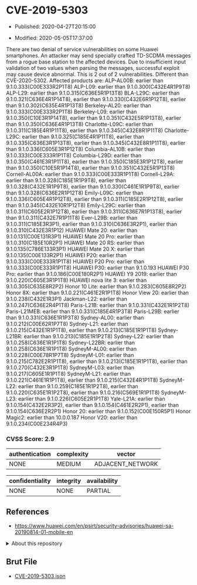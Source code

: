 # CVE-2019-5303

- Published: 2020-04-27T20:15:00

- Modified: 2020-05-05T17:37:00

There are two denial of service vulnerabilities on some Huawei smartphones. An attacker may send specially crafted TD-SCDMA messages from a rogue base station to the affected devices. Due to insufficient input validation of two values when parsing the messages, successful exploit may cause device abnormal. This is 2 out of 2 vulnerabilities. Different than CVE-2020-5302. Affected products are: ALP-AL00B: earlier than 9.1.0.333(C00E333R2P1T8) ALP-L09: earlier than 9.1.0.300(C432E4R1P9T8) ALP-L29: earlier than 9.1.0.315(C636E5R1P13T8) BLA-L29C: earlier than 9.1.0.321(C636E4R1P14T8), earlier than 9.1.0.330(C432E6R1P12T8), earlier than 9.1.0.302(C635E4R1P13T8) Berkeley-AL20: earlier than 9.1.0.333(C00E333R2P1T8) Berkeley-L09: earlier than 9.1.0.350(C10E3R1P14T8), earlier than 9.1.0.351(C432E5R1P13T8), earlier than 9.1.0.350(C636E4R1P13T8) Charlotte-L09C: earlier than 9.1.0.311(C185E4R1P11T8), earlier than 9.1.0.345(C432E8R1P11T8) Charlotte-L29C: earlier than 9.1.0.325(C185E4R1P11T8), earlier than 9.1.0.335(C636E3R1P13T8), earlier than 9.1.0.345(C432E8R1P11T8), earlier than 9.1.0.336(C605E3R1P12T8) Columbia-AL10B: earlier than 9.1.0.333(C00E333R1P1T8) Columbia-L29D: earlier than 9.1.0.350(C461E3R1P11T8), earlier than 9.1.0.350(C185E3R1P12T8), earlier than 9.1.0.350(C10E5R1P14T8), earlier than 9.1.0.351(C432E5R1P13T8) Cornell-AL00A: earlier than 9.1.0.333(C00E333R1P1T8) Cornell-L29A: earlier than 9.1.0.328(C185E1R1P9T8), earlier than 9.1.0.328(C432E1R1P9T8), earlier than 9.1.0.330(C461E1R1P9T8), earlier than 9.1.0.328(C636E2R1P12T8) Emily-L09C: earlier than 9.1.0.336(C605E4R1P12T8), earlier than 9.1.0.311(C185E2R1P12T8), earlier than 9.1.0.345(C432E10R1P12T8) Emily-L29C: earlier than 9.1.0.311(C605E2R1P12T8), earlier than 9.1.0.311(C636E7R1P13T8), earlier than 9.1.0.311(C432E7R1P11T8) Ever-L29B: earlier than 9.1.0.311(C185E3R3P1), earlier than 9.1.0.310(C636E3R2P1), earlier than 9.1.0.310(C432E3R1P12) HUAWEI Mate 20: earlier than 9.1.0.131(C00E131R3P1) HUAWEI Mate 20 Pro: earlier than 9.1.0.310(C185E10R2P1) HUAWEI Mate 20 RS: earlier than 9.1.0.135(C786E133R3P1) HUAWEI Mate 20 X: earlier than 9.1.0.135(C00E133R2P1) HUAWEI P20: earlier than 9.1.0.333(C00E333R1P1T8) HUAWEI P20 Pro: earlier than 9.1.0.333(C00E333R1P1T8) HUAWEI P30: earlier than 9.1.0.193 HUAWEI P30 Pro: earlier than 9.1.0.186(C00E180R2P1) HUAWEI Y9 2019: earlier than 9.1.0.220(C605E3R1P1T8) HUAWEI nova lite 3: earlier than 9.1.0.305(C635E8R2P2) Honor 10 Lite: earlier than 9.1.0.283(C605E8R2P2) Honor 8X: earlier than 9.1.0.221(C461E2R1P1T8) Honor View 20: earlier than 9.1.0.238(C432E1R3P1) Jackman-L22: earlier than 9.1.0.247(C636E2R4P1T8) Paris-L21B: earlier than 9.1.0.331(C432E1R1P2T8) Paris-L21MEB: earlier than 9.1.0.331(C185E4R1P3T8) Paris-L29B: earlier than 9.1.0.331(C636E1R1P3T8) Sydney-AL00: earlier than 9.1.0.212(C00E62R1P7T8) Sydney-L21: earlier than 9.1.0.215(C432E1R1P1T8), earlier than 9.1.0.213(C185E1R1P1T8) Sydney-L21BR: earlier than 9.1.0.213(C185E1R1P2T8) Sydney-L22: earlier than 9.1.0.258(C636E1R1P1T8) Sydney-L22BR: earlier than 9.1.0.258(C636E1R1P1T8) SydneyM-AL00: earlier than 9.1.0.228(C00E78R1P7T8) SydneyM-L01: earlier than 9.1.0.215(C782E2R1P1T8), earlier than 9.1.0.213(C185E1R1P1T8), earlier than 9.1.0.270(C432E3R1P1T8) SydneyM-L03: earlier than 9.1.0.217(C605E1R1P1T8) SydneyM-L21: earlier than 9.1.0.221(C461E1R1P1T8), earlier than 9.1.0.215(C432E4R1P1T8) SydneyM-L22: earlier than 9.1.0.259(C185E1R1P2T8), earlier than 9.1.0.220(C635E1R1P2T8), earlier than 9.1.0.216(C569E1R1P1T8) SydneyM-L23: earlier than 9.1.0.226(C605E2R1P1T8) Yale-L21A: earlier than 9.1.0.154(C432E2R3P2), earlier than 9.1.0.154(C461E2R2P1), earlier than 9.1.0.154(C636E2R2P1) Honor 20: earlier than 9.1.0.152(C00E150R5P1) Honor Magic2: earlier than 10.0.0.187 Honor V20: earlier than 9.1.0.234(C00E234R4P3)

### CVSS Score: **2.9**

| authentication | complexity | vector |
| --- | --- | --- |
| NONE | MEDIUM | ADJACENT_NETWORK |

| confidentiality | integrity | availability |
| --- | --- | --- |
| NONE | NONE | PARTIAL |

## References

* https://www.huawei.com/en/psirt/security-advisories/huawei-sa-20190814-01-mobile-en

<details>
<summary>About this repository</summary> 

  This repository is part of the project [Live Hack CVE](https://github.com/Live-Hack-CVE). Main website can be found [www.live-hack.org](https://www.live-hack.org) 
  
  Made by [Sn0wAlice](https://github.com/Sn0wAlice) for the people that care about security and need to have a feed of the latest CVEs. Hope you enjoy it, don't forget to star the repo and follow me on [Twitter](https://twitter.com/Sn0wAlice) and [Github](https://github.com/Sn0wAlice). And that is my [personnal website](https://www.alice-snow.me/)

  - [Home Page](https://github.com/Live-Hack-CVE)
  - [Framework](https://github.com/Live-Hack-CVE/cve-framework)
  - [CVE database](https://github.com/Live-Hack-CVE/full_database)
  - [Changelog](https://github.com/Live-Hack-CVE/Changelog)
</details>

## Brut File

* [CVE-2019-5303.json](https://raw.githubusercontent.com/Live-Hack-CVE/full_database/main/cves/2019/CVE-2019-5303.json)

